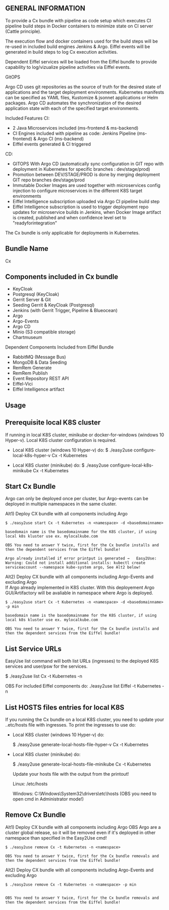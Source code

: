 <!---
   Copyright 2019 Ericsson AB.
   For a full list of individual contributors, please see the commit history.

   Licensed under the Apache License, Version 2.0 (the "License");
   you may not use this file except in compliance with the License.
   You may obtain a copy of the License at

       http://www.apache.org/licenses/LICENSE-2.0

   Unless required by applicable law or agreed to in writing, software
   distributed under the License is distributed on an "AS IS" BASIS,
   WITHOUT WARRANTIES OR CONDITIONS OF ANY KIND, either express or implied.
   See the License for the specific language governing permissions and
   limitations under the License.
--->

GENERAL INFORMATION
-------------------

To provide a Cx bundle with pipeline as code setup which executes CI pipeline build steps in Docker containers to minimize state on CI server (Cattle principle).

The execution flow and docker containers used for the build steps will be re-used in included build engines Jenkins & Argo. Eiffel events will be generated in build steps to log Cx execution activities.

Dependent Eiffel services will be loaded from the Eiffel bundle to provide capability to log/vizualize pipeline activities via Eiffel events.

GitOPS

Argo CD uses git repositories as the source of truth for the desired state of applications and the target deployment environments. 
Kubernetes manifests can be specified as YAML files, Kustomize & jsonnet applications or Helm packages. 
Argo CD automates the synchronization of the desired application state with each of the specified target environments.

Included Features
CI:
 - 2 Java Microservices included (ms-frontend & ms-backend)
 - CI Engines included with pipeline as code: Jenkins Pipeline (ms-frontend) & Argo CI (ms-backend)
 - Eiffel events generated & CI triggered
 
CD:
 - GITOPS With Argo CD (automatically sync configuration in GIT repo with deployment in Kubernetes for specific branches : dev/stage/prod)
 - Promotion between DEV/STAGE/PROD is done by merging deployment GIT repo branches dev/stage/prod
 - Immutable Docker Images are used together with microservices config injection to configure microservices in the different K8S target environments
 - Eiffel Intelligence subscription uploaded via Argo CI pipeline build step
 - Eiffel Intelligence subscription is used to trigger deployment repo updates for microservice builds in Jenkins, when 
   Docker Image artifact is created, published and when confidence level set to "readyforintegration" 


The Cx bundle is only applicable for deployments in Kubernetes.


Bundle Name
-----------
Cx

Components included in Cx bundle
--------------------------------
- KeyCloak
- Postgresql (KeyCloak)
- Gerrit Server & Git
- Seeding Gerrit & KeyCloak (Postgresql)
- Jenkins (with Gerrit Trigger, Pipeline & Blueocean)
- Argo
- Argo-Events
- Argo CD
- Minio (S3 compatible storage)
- Chartmuseum

Dependent Components Included from Eiffel Bundle
- RabbitMQ (Message Bus)
- MongoDB  & Data Seeding 
- RemRem Generate
- RemRem Publish
- Event Repository REST API
- Eiffel-Vici
- Eiffel Intelligence artifact

Usage
-----

Prerequisite local K8S cluster
------------------------------

If running in local K8S cluster, minikube or docker-for-windows (windows 10 Hyper-v). Local K8S cluster configuration is required.

- Local K8S cluster (windows 10 Hyper-v) do:
  $  ./easy2use configure-local-k8s-hyper-v Cx -t Kubernetes

- Local K8S cluster (minikube) do:
  $  ./easy2use configure-local-k8s-minikube Cx -t Kubernetes

Start Cx Bundle
---------------

Argo can only be deployed once per cluster, bur Argo-events can be deployed in multiple namespaces in the same cluster.


Alt1) Deploy CX bundle with all components including Argo 


    $ ./easy2use start Cx -t Kubernetes -n <namespace> -d <basedomainname>

    basedomain name is the basedomainname for the K8S cluster, if using local k8s kluster use ex. mylocalkube.com

    OBS You need to answer Y twice, first for the Cx bundle installs and then the dependent services from the Eiffel bundle!

    Argo already installed if error printput is generated →   Easy2Use: Warning: Could not install additional installs: kubectl create serviceaccount --namespace kube-system argo, See Alt2 below!


Alt2) Deploy CX bundle with all components including Argo-Events and excluding Argo  
If Argo already implemented in K8S cluster. With this deployement Argo GUI/Artifactory  will be avaliable in namespace where Argo is deployed.
  

    $ ./easy2use start Cx -t Kubernetes -n <namespace> -d <basedomainname> -p min

    basedomain name is the basedomainname for the K8S cluster, if using local k8s kluster use ex. mylocalkube.com

    OBS You need to answer Y twice, first for the Cx bundle installs and then the dependent services from the Eiffel bundle!


List Service URLs
-----------------
EasyUse list command will both list URLs (ingresses) to the deployed K8S services and user/psw for the services.


$ ./easy2use list Cx -t Kubernetes -n <namespace>

   OBS For included Eiffel components do: 
        ./easy2use list Eiffel -t Kubernetes -n <namespace>


List HOSTS files entries for local K8S 
--------------------------------------

If you running the Cx bundle on a local K8S cluster, you need to update your ..etc/hosts file with ingresses. To print the ingresses to use do:

 - Local K8S cluster (windows 10 Hyper-v) do:

   $  ./easy2use  generate-local-hosts-file-hyper-v Cx -t Kubernetes

 - Local K8S cluster (minikube) do:

   $  ./easy2use  generate-local-hosts-file-minikube Cx -t Kubernetes


     Update your hosts file with the output from the printout!


      Linux:  /etc/hosts

      Windows: C:\Windows\System32\drivers\etc\hosts            (OBS you need to open cmd in Administrator mode!)


Remove Cx Bundle
----------------

Alt1) Deploy CX bundle with all components including Argo 
OBS Argo are a cluster global release, so it will be removed even if it's deployed in other namespace than specified in the Easy2Use cmd!


    $ ./easy2use remove Cx -t Kubernetes -n <namespace> 

    OBS You need to answer Y twice, first for the Cx bundle removals and then the dependent services from the Eiffel bundle!

Alt2) Deploy CX bundle with all components including Argo-Events and excluding Argo  
  

    $ ./easy2use remove Cx -t Kubernetes -n <namespace> -p min


    OBS You need to answer Y twice, first for the Cx bundle removals and then the dependent services from the Eiffel bundle!


    